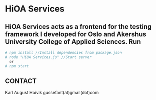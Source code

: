HiOA Services
================

HiOA Services acts as a frontend for the testing framework I developed for **Oslo and Akershus University College of Applied Sciences**.
Run
------------
```sh
# npm install //Install dependencies from package.json
# node "HiOA Services.js" //Start server
  or
# npm start
```

CONTACT
-------

Karl August Hoivik
gussefant(at)gmail(dot)com
